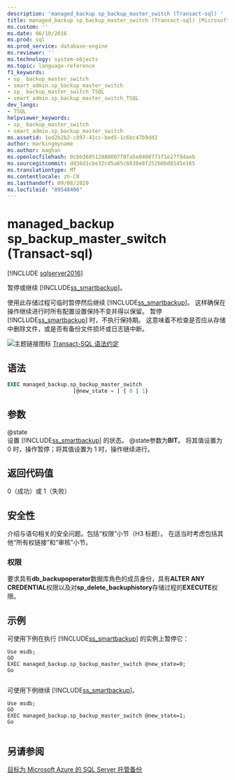 ```yaml
---
description: 'managed_backup sp_backup_master_switch (Transact-sql) '
title: managed_backup sp_backup_master_switch (Transact-sql) |Microsoft Docs
ms.custom: ''
ms.date: 06/10/2016
ms.prod: sql
ms.prod_service: database-engine
ms.reviewer: ''
ms.technology: system-objects
ms.topic: language-reference
f1_keywords:
- sp_ backup_master_switch
- smart_admin.sp_backup_master_switch
- sp_ backup_master_switch_TSQL
- smart_admin.sp_backup_master_switch_TSQL
dev_langs:
- TSQL
helpviewer_keywords:
- sp_ backup_master_switch
- smart_admin.sp_backup_master_switch
ms.assetid: 1ed2b2b2-c897-41cc-bed5-1c6bc47b9dd2
author: markingmyname
ms.author: maghan
ms.openlocfilehash: 0cbb360512888007f8fa5e0408771f1e27f94aeb
ms.sourcegitcommit: dd36d1cbe32cd5a65c6638e8f252b0bd8145e165
ms.translationtype: MT
ms.contentlocale: zh-CN
ms.lasthandoff: 09/08/2020
ms.locfileid: "89548406"
---
```

# <a name="managed_backupsp_backup_master_switch-transact-sql"></a>managed_backup sp_backup_master_switch (Transact-sql) 
[!INCLUDE [sqlserver2016](../../includes/applies-to-version/sqlserver2016.md)]

  暂停或继续 [!INCLUDE[ss_smartbackup](../../includes/ss-smartbackup-md.md)]。  
  
 使用此存储过程可临时暂停然后继续 [!INCLUDE[ss_smartbackup](../../includes/ss-smartbackup-md.md)]。 这样确保在操作继续进行时所有配置设置保持不变并得以保留。 暂停 [!INCLUDE[ss_smartbackup](../../includes/ss-smartbackup-md.md)] 时，不执行保持期。 这意味着不检查是否应从存储中删除文件，或是否有备份文件损坏或日志链中断。  
  

  
 ![主题链接图标](../../database-engine/configure-windows/media/topic-link.gif "“主题链接”图标") [Transact-SQL 语法约定](../../t-sql/language-elements/transact-sql-syntax-conventions-transact-sql.md)  
  
## <a name="syntax"></a>语法  
  
```sql  
EXEC managed_backup.sp_backup_master_switch   
                     [@new_state = ] { 0 | 1}  
```  
  
##  <a name="arguments"></a><a name="Arguments"></a> 参数  
 @state  
 设置 [!INCLUDE[ss_smartbackup](../../includes/ss-smartbackup-md.md)] 的状态。 @state参数为**BIT**。 将其值设置为 0 时，操作暂停；将其值设置为 1 时，操作继续进行。  
  
## <a name="return-code-value"></a>返回代码值  
 0（成功）或 1（失败）  
  
## <a name="security"></a>安全性  
 介绍与语句相关的安全问题。包括“权限”小节（H3 标题）。 在适当时考虑包括其他“所有权链接”和“审核”小节。  
  
### <a name="permissions"></a>权限  
 要求具有**db_backupoperator**数据库角色的成员身份，具有**ALTER ANY CREDENTIAL**权限以及对**sp_delete_backuphistory**存储过程的**EXECUTE**权限。  
  
## <a name="examples"></a>示例  
 可使用下例在执行 [!INCLUDE[ss_smartbackup](../../includes/ss-smartbackup-md.md)] 的实例上暂停它：  
  
```  
Use msdb;  
GO  
EXEC managed_backup.sp_backup_master_switch @new_state=0;  
Go  
  
```  
  
 可使用下例继续 [!INCLUDE[ss_smartbackup](../../includes/ss-smartbackup-md.md)]。  
  
```  
Use msdb;  
GO  
EXEC managed_backup.sp_backup_master_switch @new_state=1;  
Go  
  
```  
  
## <a name="see-also"></a>另请参阅  
 [目标为 Microsoft Azure 的 SQL Server 托管备份](../../relational-databases/backup-restore/sql-server-managed-backup-to-microsoft-azure.md)  
  
  
